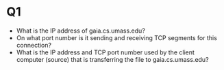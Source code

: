 # Q1

* What is the IP address of gaia.cs.umass.edu? 
* On what port number is it sending and receiving TCP segments for this connection? 
* What is the IP address and TCP port number used by the client computer (source) that is transferring the file to gaia.cs.umass.edu?
